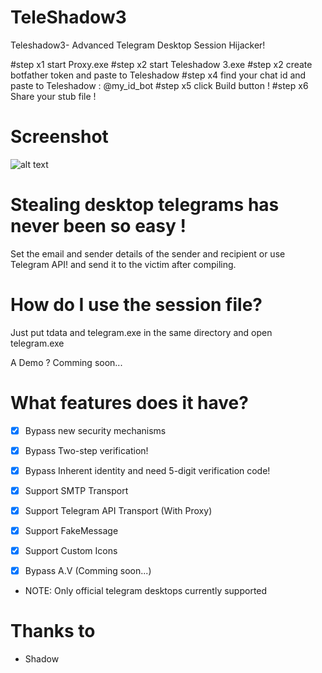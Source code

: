 # TeleShadow3
Teleshadow3- Advanced Telegram Desktop Session Hijacker!

#step x1 start Proxy.exe
#step x2 start Teleshadow 3.exe
#step x2 create botfather token and paste to Teleshadow
#step x4 find your chat id and paste to Teleshadow : @my_id_bot
#step x5 click Build button !
#step x6 Share your stub file !


# Screenshot
![alt text](https://raw.githubusercontent.com/EternalC0der/TeleShadow3/master/screenshot.png) 

# Stealing desktop telegrams has never been so easy !
Set the email and sender details of the sender and recipient or use Telegram API! and send it to the victim after compiling.

# How do I use the session file?
Just put tdata and telegram.exe in the same directory and open telegram.exe

A Demo ?
Comming soon...

# What features does it have?
- [x] Bypass new security mechanisms
- [x] Bypass Two-step verification!
- [x] Bypass Inherent identity and need 5-digit verification code!

- [x] Support SMTP Transport
- [x] Support Telegram API Transport (With Proxy)
- [x] Support FakeMessage
- [x] Support Custom Icons
- [x] Bypass A.V (Comming soon...)
- NOTE: Only official telegram desktops currently supported
 
# Thanks to
- Shadow
